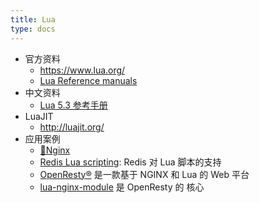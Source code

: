 ```yaml
---
title: Lua
type: docs
---
```




- 官方资料
  - https://www.lua.org/
  - [Lua Reference manuals](https://www.lua.org/manual/)
- 中文资料
  - [Lua 5.3 参考手册](https://www.runoob.com/manual/lua53doc/contents.html)
- LuaJIT
  - http://luajit.org/
- 应用案例
  - [🔗Nginx](/Nginx)
  - [Redis Lua scripting](https://redis.io/commands/eval): Redis 对 Lua 脚本的支持
  - [OpenResty®](http://openresty.org/cn/) 是一款基于 NGINX 和 Lua 的 Web 平台
  - [lua-nginx-module](https://www.nginx.com/resources/wiki/modules/lua/) 是 OpenResty 的 核心

